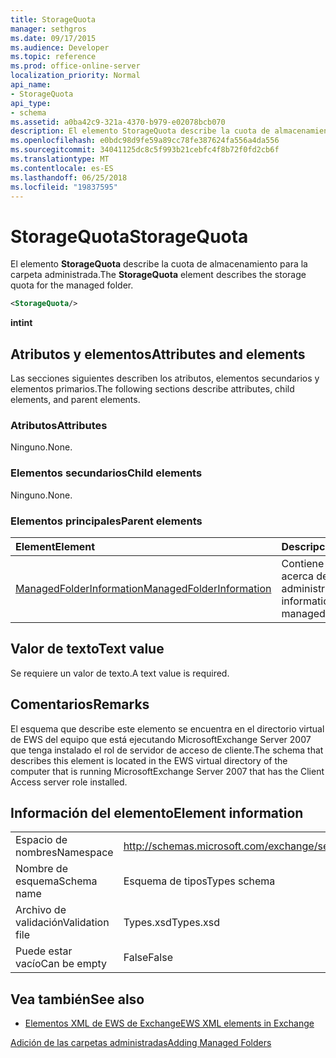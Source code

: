 ```yaml
---
title: StorageQuota
manager: sethgros
ms.date: 09/17/2015
ms.audience: Developer
ms.topic: reference
ms.prod: office-online-server
localization_priority: Normal
api_name:
- StorageQuota
api_type:
- schema
ms.assetid: a0ba42c9-321a-4370-b979-e02078bcb070
description: El elemento StorageQuota describe la cuota de almacenamiento para la carpeta administrada.
ms.openlocfilehash: e0bdc98d9fe59a89cc78fe387624fa556a4da556
ms.sourcegitcommit: 34041125dc8c5f993b21cebfc4f8b72f0fd2cb6f
ms.translationtype: MT
ms.contentlocale: es-ES
ms.lasthandoff: 06/25/2018
ms.locfileid: "19837595"
---
```

# <a name="storagequota"></a><span data-ttu-id="b03fe-103">StorageQuota</span><span class="sxs-lookup"><span data-stu-id="b03fe-103">StorageQuota</span></span>

<span data-ttu-id="b03fe-104">El elemento **StorageQuota** describe la cuota de almacenamiento para la carpeta administrada.</span><span class="sxs-lookup"><span data-stu-id="b03fe-104">The **StorageQuota** element describes the storage quota for the managed folder.</span></span> 
  
```xml
<StorageQuota/>
```

 <span data-ttu-id="b03fe-105">**int**</span><span class="sxs-lookup"><span data-stu-id="b03fe-105">**int**</span></span>
## <a name="attributes-and-elements"></a><span data-ttu-id="b03fe-106">Atributos y elementos</span><span class="sxs-lookup"><span data-stu-id="b03fe-106">Attributes and elements</span></span>

<span data-ttu-id="b03fe-107">Las secciones siguientes describen los atributos, elementos secundarios y elementos primarios.</span><span class="sxs-lookup"><span data-stu-id="b03fe-107">The following sections describe attributes, child elements, and parent elements.</span></span>
  
### <a name="attributes"></a><span data-ttu-id="b03fe-108">Atributos</span><span class="sxs-lookup"><span data-stu-id="b03fe-108">Attributes</span></span>

<span data-ttu-id="b03fe-109">Ninguno.</span><span class="sxs-lookup"><span data-stu-id="b03fe-109">None.</span></span>
  
### <a name="child-elements"></a><span data-ttu-id="b03fe-110">Elementos secundarios</span><span class="sxs-lookup"><span data-stu-id="b03fe-110">Child elements</span></span>

<span data-ttu-id="b03fe-111">Ninguno.</span><span class="sxs-lookup"><span data-stu-id="b03fe-111">None.</span></span>
  
### <a name="parent-elements"></a><span data-ttu-id="b03fe-112">Elementos principales</span><span class="sxs-lookup"><span data-stu-id="b03fe-112">Parent elements</span></span>

|<span data-ttu-id="b03fe-113">**Element**</span><span class="sxs-lookup"><span data-stu-id="b03fe-113">**Element**</span></span>|<span data-ttu-id="b03fe-114">**Descripción**</span><span class="sxs-lookup"><span data-stu-id="b03fe-114">**Description**</span></span>|
|:-----|:-----|
|[<span data-ttu-id="b03fe-115">ManagedFolderInformation</span><span class="sxs-lookup"><span data-stu-id="b03fe-115">ManagedFolderInformation</span></span>](managedfolderinformation.md) <br/> |<span data-ttu-id="b03fe-116">Contiene información acerca de una carpeta administrada.</span><span class="sxs-lookup"><span data-stu-id="b03fe-116">Contains information about a managed folder.</span></span>  <br/> |
   
## <a name="text-value"></a><span data-ttu-id="b03fe-117">Valor de texto</span><span class="sxs-lookup"><span data-stu-id="b03fe-117">Text value</span></span>

<span data-ttu-id="b03fe-118">Se requiere un valor de texto.</span><span class="sxs-lookup"><span data-stu-id="b03fe-118">A text value is required.</span></span>
  
## <a name="remarks"></a><span data-ttu-id="b03fe-119">Comentarios</span><span class="sxs-lookup"><span data-stu-id="b03fe-119">Remarks</span></span>

<span data-ttu-id="b03fe-120">El esquema que describe este elemento se encuentra en el directorio virtual de EWS del equipo que está ejecutando MicrosoftExchange Server 2007 que tenga instalado el rol de servidor de acceso de cliente.</span><span class="sxs-lookup"><span data-stu-id="b03fe-120">The schema that describes this element is located in the EWS virtual directory of the computer that is running MicrosoftExchange Server 2007 that has the Client Access server role installed.</span></span>
  
## <a name="element-information"></a><span data-ttu-id="b03fe-121">Información del elemento</span><span class="sxs-lookup"><span data-stu-id="b03fe-121">Element information</span></span>

|||
|:-----|:-----|
|<span data-ttu-id="b03fe-122">Espacio de nombres</span><span class="sxs-lookup"><span data-stu-id="b03fe-122">Namespace</span></span>  <br/> |http://schemas.microsoft.com/exchange/services/2006/types  <br/> |
|<span data-ttu-id="b03fe-123">Nombre de esquema</span><span class="sxs-lookup"><span data-stu-id="b03fe-123">Schema name</span></span>  <br/> |<span data-ttu-id="b03fe-124">Esquema de tipos</span><span class="sxs-lookup"><span data-stu-id="b03fe-124">Types schema</span></span>  <br/> |
|<span data-ttu-id="b03fe-125">Archivo de validación</span><span class="sxs-lookup"><span data-stu-id="b03fe-125">Validation file</span></span>  <br/> |<span data-ttu-id="b03fe-126">Types.xsd</span><span class="sxs-lookup"><span data-stu-id="b03fe-126">Types.xsd</span></span>  <br/> |
|<span data-ttu-id="b03fe-127">Puede estar vacío</span><span class="sxs-lookup"><span data-stu-id="b03fe-127">Can be empty</span></span>  <br/> |<span data-ttu-id="b03fe-128">False</span><span class="sxs-lookup"><span data-stu-id="b03fe-128">False</span></span>  <br/> |
   
## <a name="see-also"></a><span data-ttu-id="b03fe-129">Vea también</span><span class="sxs-lookup"><span data-stu-id="b03fe-129">See also</span></span>



- [<span data-ttu-id="b03fe-130">Elementos XML de EWS de Exchange</span><span class="sxs-lookup"><span data-stu-id="b03fe-130">EWS XML elements in Exchange</span></span>](ews-xml-elements-in-exchange.md)


[<span data-ttu-id="b03fe-131">Adición de las carpetas administradas</span><span class="sxs-lookup"><span data-stu-id="b03fe-131">Adding Managed Folders</span></span>](http://msdn.microsoft.com/library/846658c6-7043-40fb-8439-19f97c2a967f%28Office.15%29.aspx)

